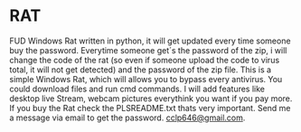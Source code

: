# RAT
FUD Windows Rat written in python, it will get updated every time someone buy the password.
Everytime someone get´s the password of the zip, i will change the code of the rat (so even if someone upload the code to virus total, it will not get detected) and the password of the zip file.
This is a simple Windows Rat, which will allows you to bypass every antivirus. You could download files and run cmd commands. I will add features like desktop live Stream, webcam pictures everythink you want if you pay more.
If you buy the Rat check the PLSREADME.txt thats very important.
Send me a message via email to get the password. cclp646@gmail.com.
